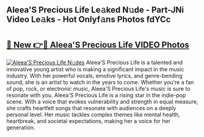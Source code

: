 ## Aleea'S Precious Life Le𝚊ked N𝚞de - Part-JNi Video Le𝚊ks - Hot Onlyf𝚊ns Photos fdYCc

# <h2><a href="http://ac20109.deff.icu/?id=Aleea%27S+Precious+Life">🔗 New 👉🔴 Aleea'S Precious Life VIDEO Photos</a></h2>

[![Aleea'S Precious Life N𝚞des](https://i.imgur.com/rIISA9y.gif)](http://ac20109.deff.icu/?id=Aleea%27S+Precious+Life)
Aleea'S Precious Life is a talented and innovative young artist who is making a significant impact in the music industry. With her powerful vocals, emotive lyrics, and genre-bending sound, she is an artist to watch in the years to come. Whether you're a fan of pop, rock, or electronic music, Aleea'S Precious Life's music is sure to resonate with you. Aleea'S Precious Life is a rising star in the indie-pop scene. With a voice that evokes vulnerability and strength in equal measure, she crafts heartfelt songs that resonate with audiences on a deeply personal level. Her music tackles complex themes like mental health, heartbreak, and societal expectations, making her a voice for her generation.
